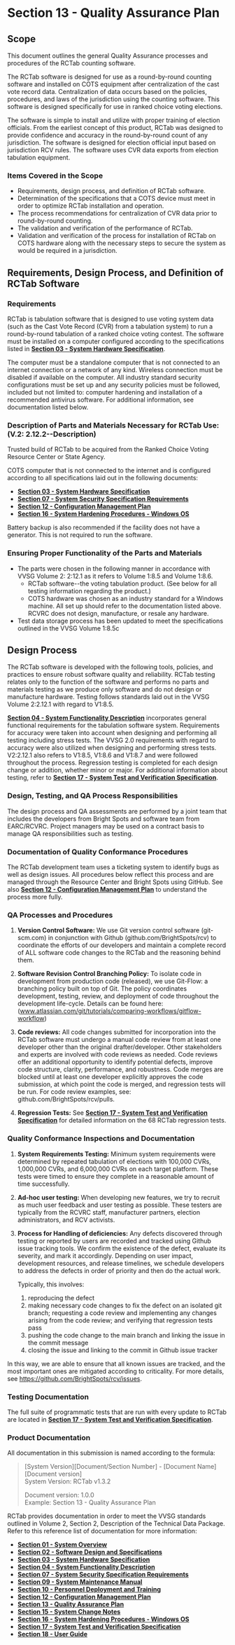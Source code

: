 # Section 13 - Quality Assurance Plan

## Scope

This document outlines the general Quality Assurance processes and procedures of the RCTab counting software.

The RCTab software is designed for use as a round-by-round counting software and installed on COTS equipment after centralization of the cast vote record data. Centralization of data occurs based on the policies, procedures, and laws of the jurisdiction using the counting software. This software is designed specifically for use in ranked choice voting elections.

The software is simple to install and utilize with proper training of election officials. From the earliest concept of this product, RCTab was designed to provide confidence and accuracy in the round-by-round count of any jurisdiction. The software is designed for election official input based on jurisdiction RCV rules. The software uses CVR data exports from election tabulation equipment.

### Items Covered in the Scope

- Requirements, design process, and definition of RCTab software.
- Determination of the specifications that a COTS device must meet in order to optimize RCTab installation and operation.
- The process recommendations for centralization of CVR data prior to round-by-round counting.
- The validation and verification of the performance of RCTab.
- Validation and verification of the process for installation of RCTab on COTS hardware along with the necessary steps to secure the system as would be required in a jurisdiction.

## Requirements, Design Process, and Definition of RCTab Software

### Requirements

RCTab is tabulation software that is designed to use voting system data (such as the Cast Vote Record (CVR) from a tabulation system) to run a round-by-round tabulation of a ranked choice voting contest. The software must be installed on a computer configured according to the specifications listed in [**Section 03 - System Hardware Specification**](system_hardware_specification.md).

The computer must be a standalone computer that is not connected to an internet connection or a network of any kind. Wireless connection must be disabled if available on the computer. All industry standard security configurations must be set up and any security policies must be followed, included but not limited to: computer hardening and installation of a recommended antivirus software. For additional information, see documentation listed below.

### Description of Parts and Materials Necessary for RCTab Use: (V.2: 2.12.2--Description)

Trusted build of RCTab to be acquired from the Ranked Choice Voting Resource Center or State Agency.

COTS computer that is not connected to the internet and is configured according to all specifications laid out in the following documents:

- [**Section 03 - System Hardware Specification**](system_hardware_specification.md)
- [**Section 07 - System Security Specification Requirements**](system_security_specification_requirements.md)
- [**Section 12 - Configuration Management Plan**](configuration_management_plan.md)
- [**Section 16 - System Hardening Procedures - Windows OS**](system_hardening_procedures_-_windows_os.md)

Battery backup is also recommended if the facility does not have a generator. This is not required to run the software.

### Ensuring Proper Functionality of the Parts and Materials

- The parts were chosen in the following manner in accordance with VVSG Volume 2: 2:12.1 as it refers to Volume 1:8.5 and Volume 1:8.6.
    * RCTab software--the voting tabulation product. (See below for all testing information regarding the product.)
    * COTS hardware was chosen as an industry standard for a Windows machine. All set up should refer to the documentation listed above. RCVRC does not design, manufacture, or resale any hardware.
- Test data storage process has been updated to meet the specifications outlined in the VVSG Volume 1:8.5c

## Design Process

The RCTab software is developed with the following tools, policies, and practices to ensure robust software quality and reliability. RCTab testing relates only to the function of the software and performs no parts and materials testing as we produce only software and do not design or manufacture hardware. Testing follows standards laid out in the VVSG Volume 2:2.12.1 with regard to V1:8.5.

[**Section 04 - System Functionality Description**](system_functionality_description.md) incorporates general functional requirements for the tabulation software system. Requirements for accuracy were taken into account when designing and performing all testing including stress tests. The VVSG 2.0 requirements with regard to accuracy were also utilized when designing and performing stress tests. V2:2.12.1 also refers to V1:8.5, V1:8.6 and V1:8.7 and were followed throughout the process. Regression testing is completed for each design change or addition, whether minor or major. For additional information about testing, refer to [**Section 17 - System Test and Verification Specification**](system_test_and_verification_specification.md).

### Design, Testing, and QA Process Responsibilities

The design process and QA assessments are performed by a joint team that includes the developers from Bright Spots and software team from EARC/RCVRC. Project managers may be used on a contract basis to manage QA responsibilities such as testing.

### Documentation of Quality Conformance Procedures

The RCTab development team uses a ticketing system to identify bugs as well as design issues. All procedures below reflect this process and are managed through the Resource Center and Bright Spots using GitHub. See also [**Section 12 - Configuration Management Plan**](configuration_management_plan.md) to understand the process more fully.

### QA Processes and Procedures

1. **Version Control Software:**
    We use Git version control software (git-scm.com) in conjunction with Github (github.com/BrightSpots/rcv) to coordinate the efforts of our developers and maintain a complete record of ALL software code changes to the RCTab and the reasoning behind them.

2. **Software Revision Control Branching Policy:**
    To isolate code in development from production code (released), we use Git-Flow: a branching policy built on top of Git. The policy coordinates development, testing, review, and deployment of code throughout the development life-cycle. Details can be found here: (www.atlassian.com/git/tutorials/comparing-workflows/gitflow-workflow)

3. **Code reviews:**
    All code changes submitted for incorporation into the RCTab software must undergo a manual code review from at least one developer other than the original drafter/developer. Other stakeholders and experts are involved with code reviews as needed. Code reviews offer an additional opportunity to identify potential defects, improve code structure, clarity, performance, and robustness. Code merges are blocked until at least one developer explicitly approves the code submission, at which point the code is merged, and regression tests will be run. For code review examples, see: github.com/BrightSpots/rcv/pulls.

4. **Regression Tests:**
    See [**Section 17 - System Test and Verification Specification**](system_test_and_verification_specification.md) for detailed information on the 68 RCTab regression tests.

### Quality Conformance Inspections and Documentation

1. **System Requirements Testing:**
Minimum system requirements were determined by repeated tabulation of elections with 100,000 CVRs, 1,000,000 CVRs, and 6,000,000 CVRs on each target platform. These tests were timed to ensure they complete in a reasonable amount of time successfully.

2. **Ad-hoc user testing:**
When developing new features, we try to recruit as much user feedback and user testing as possible. These testers are typically from the RCVRC staff, manufacturer partners, election administrators, and RCV activists.

3. **Process for Handling of deficiencies:**
Any defects discovered through testing or reported by users are recorded and tracked using Github issue tracking tools. We confirm the existence of the defect, evaluate its severity, and mark it accordingly. Depending on user impact, development resources, and release timelines, we schedule developers to address the defects in order of priority and then do the actual work. 

    Typically, this involves:

    1. reproducing the defect
    2. making necessary code changes to fix the defect on an isolated git branch; requesting a code review and implementing any changes arising from the code review; and verifying that regression tests pass
    3. pushing the code change to the main branch and linking the issue in the commit message
    4. closing the issue and linking to the commit in Github issue tracker

In this way, we are able to ensure that all known issues are tracked, and the most important ones are mitigated according to criticality. For more details, see <https://github.com/BrightSpots/rcv/issues>.

### Testing Documentation

The full suite of programmatic tests that are run with every update to RCTab are located in [**Section 17 - System Test and Verification Specification**](system_test_and_verification_specification.md).

### Product Documentation

All documentation in this submission is named according to the formula:
> \[System Version\]\[Document/Section Number\] - \[Document Name\] \[Document version\]  
> System Version: RCTab v1.3.2
> 
> Document version: 1.0.0  
> Example: Section 13 - Quality Assurance Plan

RCTab provides documentation in order to meet the VVSG standards outlined in Volume 2, Section 2, Description of the Technical Data Package. Refer to this reference list of documentation for more information:

- [**Section 01 - System Overview**](system_overview.md)
- [**Section 02 - Software Design and Specifications**](software_design_and_specifications.md)
- [**Section 03 - System Hardware Specification**](system_hardware_specification.md)
- [**Section 04 - System Functionality Description**](system_functionality_description.md)
- [**Section 07 - System Security Specification Requirements**](system_security_specification_requirements.md)
- [**Section 09 - System Maintenance Manual** ](system_maintenance_manual.md)
- [**Section 10 - Personnel Deployment and Training**](personnel_deployment_and_training.md)
- [**Section 12 - Configuration Management Plan**](configuration_management_plan.md)
- [**Section 13 - Quality Assurance Plan**](quality_assurance_plan.md)
- [**Section 15 - System Change Notes**](system_change_notes.md)
- [**Section 16 - System Hardening Procedures - Windows OS**](system_hardening_procedures_-_windows_os.md)
- [**Section 17 - System Test and Verification Specification**](system_test_and_verification_specification.md)
- [**Section 18 - User Guide**](user_guide.md)
